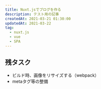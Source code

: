 ```yaml
---
title: Nuxt.jsでブログを作る
description: テスト用の記事
createdAt: 2021-03-21 01:30:00
updatedAt: 2021-03-22
tag:
  - nuxt.js
  - vue
  - SPA
---
```


## 残タスク
* ビルド時、画像をリサイズする（webpack）
* metaタグ等の整備

<!--more-->
